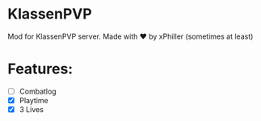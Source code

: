 # KlassenPVP

Mod for KlassenPVP server. 
Made with ❤ by xPhiller (sometimes at least)

# Features:
- [ ] Combatlog
- [x] Playtime
- [x] 3 Lives